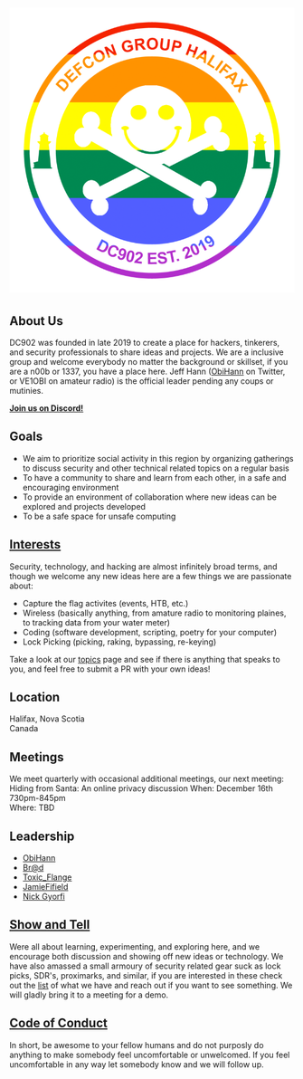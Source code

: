 # ![DC902](https://raw.githubusercontent.com/defcon902/defcon902.github.io/develop/logos/DC902-v2-2-pride-large.png)

## About Us

DC902 was founded in late 2019 to create a place for hackers, tinkerers, and security professionals to share ideas and projects. We are a inclusive group and welcome everybody no matter the background or skillset, if you are a n00b or 1337, you have a place here. Jeff Hann ([ObiHann][1] on Twitter, or VE1OBI on amateur radio) is the official leader pending any coups or mutinies.

**[Join us on Discord!](https://discord.gg/wbPXa9B)**

## Goals

- We aim to prioritize social activity in this region by organizing gatherings to discuss security and other technical related topics on a regular basis
- To have a community to share and learn from each other, in a safe and encouraging environment
- To provide an environment of collaboration where new ideas can be explored and projects developed 
- To be a safe space for unsafe computing

## [Interests](https://github.com/defcon902/defcon902.github.io/blob/master/skillsets.md)

Security, technology, and hacking are almost infinitely broad terms, and though we welcome any new ideas here are a few things we are passionate about:

- Capture the flag activites (events, HTB, etc.)
- Wireless (basically anything, from amature radio to monitoring plaines, to tracking data from your water meter)
- Coding (software development, scripting, poetry for your computer)
- Lock Picking (picking, raking, bypassing, re-keying)

Take a look at our [topics](https://github.com/defcon902/defcon902.github.io/blob/master/topics.md) page and see if there is anything that speaks to you, and feel free to submit a PR with your own ideas!

## Location

Halifax, Nova Scotia   
Canada

## Meetings

We meet quarterly with occasional additional meetings, our next meeting:   
Hiding from Santa: An online privacy discussion
When: December 16th 730pm-845pm   
Where: TBD   

## Leadership

- [ObiHann][1]
- [Br@d][3]
- [Toxic_Flange][4]
- [JamieFifield][5]
- [Nick Gyorfi][6]

## [Show and Tell](https://github.com/defcon902/defcon902.github.io/blob/master/show-and-tell.md)

Were all about learning, experimenting, and exploring here, and we encourage both discussion and showing off new ideas or technology. We have also amassed a small armoury of security related gear suck as lock picks, SDR's, proximarks, and similar, if you are interested in these check out the [list](https://github.com/defcon902/defcon902.github.io/blob/master/show-and-tell.md) of what we have and reach out if you want to see something. We will gladly bring it to a meeting for a demo.

## [Code of Conduct](https://github.com/defcon902/defcon902.github.io/blob/master/CONDUCT.md)

In short, be awesome to your fellow humans and do not purposly do anything to make somebody feel uncomfortable or unwelcomed. If you feel uncomfortable in any way let somebody know and we will follow up.

[1]: https://twitter.com/ObiHann
[3]: https://twitter.com/Brad_Call
[4]: https://twitter.com/Toxic_Flange
[5]: https://twitter.com/0x4a616d6965
[6]: https://twitter.com/nickg902
